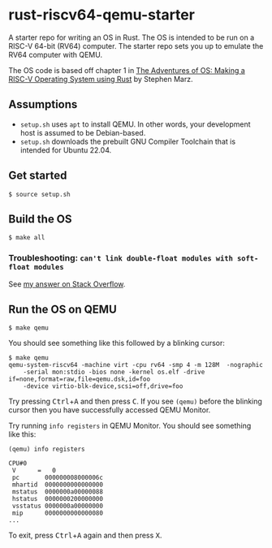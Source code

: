# rust-riscv64-qemu-starter

A starter repo for writing an OS in Rust. The OS is intended to be run on a
RISC-V 64-bit (RV64) computer. The starter repo sets you up to emulate the
RV64 computer with QEMU.

[osblog]: https://osblog.stephenmarz.com/index.html

The OS code is based off chapter 1 in [The Adventures of OS: Making a RISC-V
Operating System using Rust][osblog] by Stephen Marz.

## Assumptions

* `setup.sh` uses `apt` to install QEMU. In other words, your development
  host is assumed to be Debian-based.
* `setup.sh` downloads the prebuilt GNU Compiler Toolchain that is intended
  for Ubuntu 22.04.

## Get started

```
$ source setup.sh
```

## Build the OS

```
$ make all
```

### Troubleshooting: `can't link double-float modules with soft-float modules`

[my answer on Stack Overflow]: https://stackoverflow.com/a/75652961/1669860

See [my answer on Stack Overflow].

## Run the OS on QEMU

```
$ make qemu
```

You should see something like this followed by a blinking cursor:

```
$ make qemu
qemu-system-riscv64 -machine virt -cpu rv64 -smp 4 -m 128M  -nographic
    -serial mon:stdio -bios none -kernel os.elf -drive if=none,format=raw,file=qemu.dsk,id=foo
    -device virtio-blk-device,scsi=off,drive=foo
```

Try pressing <kbd>Ctrl</kbd>+<kbd>A</kbd> and then press <kbd>C</kbd>. If you
see `(qemu)` before the blinking cursor then you have successfully accessed
QEMU Monitor.

Try running `info registers` in QEMU Monitor. You should see something like
this:

```
(qemu) info registers

CPU#0
 V      =   0
 pc       000000008000006c
 mhartid  0000000000000000
 mstatus  0000000a00000088
 hstatus  0000000200000000
 vsstatus 0000000a00000000
 mip      0000000000000080
...
```

To exit, press <kbd>Ctrl</kbd>+<kbd>A</kbd> again and then press <kbd>X</kbd>.

